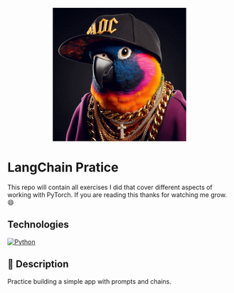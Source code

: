 <p align="center">
   <img src="https://github.com/AishaEvering/LangChain_Practice_Prompts_And_Chains/blob/main/parrot.jpeg" alt="PyTorch Logo" width="auto" height="300">
</p>

# LangChain Pratice

This repo will contain all exercises I did that cover different aspects of working with PyTorch.  If you are reading this thanks for watching me grow. 😄

## Technologies
[![Python](https://img.shields.io/badge/python-3670A0?style=for-the-badge&logo=python&logoColor=ffdd54)](https://www.python.org/)

## 📃 Description

Practice building a simple app with prompts and chains.

